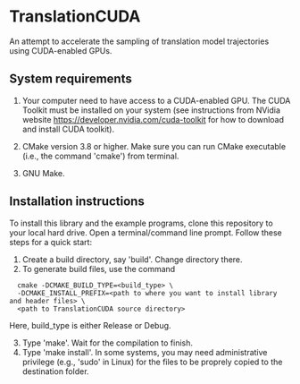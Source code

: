 # TranslationCUDA

An attempt to accelerate the sampling of translation model trajectories using CUDA-enabled GPUs.

## System requirements

1) Your computer need to have access to a CUDA-enabled GPU. The CUDA Toolkit must be installed on your system (see instructions from NVidia website https://developer.nvidia.com/cuda-toolkit for how to download and install CUDA toolkit).

2) CMake version 3.8 or higher. Make sure you can run CMake executable (i.e., the command 'cmake') from terminal.

3) GNU Make.

## Installation instructions

To install this library and the example programs, clone this repository to your local hard drive. Open a terminal/command line prompt. Follow these steps for a quick start:
1) Create a build directory, say 'build'. Change directory there.
2) To generate build files, use the command

```Shell
  cmake -DCMAKE_BUILD_TYPE=<build_type> \
  -DCMAKE_INSTALL_PREFIX=<path to where you want to install library and header files> \
  <path to TranslationCUDA source directory>
 ```
    
Here, build_type is either Release or Debug.

3) Type 'make'. Wait for the compilation to finish.
4) Type 'make install'. In some systems, you may need administrative privilege (e.g., 'sudo' in Linux) for the files to be proprely copied to the destination folder.




      
      
